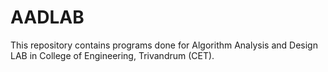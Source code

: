 AADLAB
======

This repository contains programs done for Algorithm Analysis and Design LAB in College of Engineering, Trivandrum (CET).

